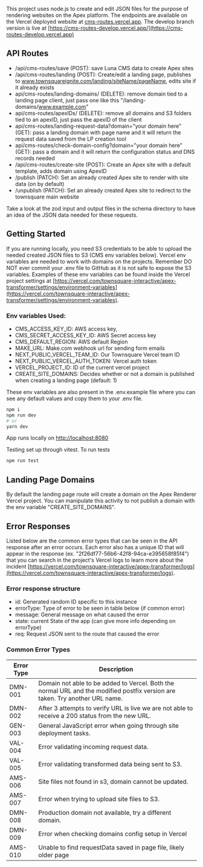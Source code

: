This project uses node.js to create and edit JSON files for the purpose of rendering websites on the Apex platform. The endpoints are available on the Vercel deployed website at [cms-routes.vercel.app](cms-routes.vercel.app). The develop branch version is live at [https://cms-routes-develop.vercel.app/](https://cms-routes-develop.vercel.app)

## API Routes

-   /api/cms-routes/save (POST): save Luna CMS data to create Apex sites
-   /api/cms-routes/landing (POST): Create/edit a landing page, publishes to www.townsquareignite.com/landing/siteName/pageName, edits site if it already exists
-   api/cms-routes/landing-domains/ (DELETE): remove domain tied to a landing page client, just pass one like this "/landing-domains/www.example.com"
-   api/cms-routes/apexIDs/ (DELETE): remove all domains and S3 folders tied to an apexID, just pass the apexID of the client
-   api/cms-routes/landing-request-data?domain="your domain here" (GET): pass a landing domain with page name and it will return the request data saved from the LP creation tool
-   api/cms-routes/check-domain-config?domain="your domain here" (GET): pass a domain and it will return the configuration status and DNS records needed
-   /api/cms-routes/create-site (POST): Create an Apex site with a default template, adds domain using ApexID
-   /publish (PATCH): Set an already created Apex site to render with site data (on by default)
-   /unpublish (PATCH): Set an already created Apex site to redirect to the townsquare main website

Take a look at the zod input and output files in the schema directory to have an idea of the JSON data needed for these requests.

## Getting Started

If you are running locally, you need S3 credentials to be able to upload the needed created JSON files to S3 (CMS env variables below). Vercel env variables are needed to work with domains on the projects. Remember DO NOT ever commit your .env file to GitHub as it is not safe to expose the S3 variables. Examples of these env variables can be found inside the Vercel project settings at [https://vercel.com/townsquare-interactive/apex-transformer/settings/environment-variables](https://vercel.com/townsquare-interactive/apex-transformer/settings/environment-variables).

### Env variables Used:

-   CMS_ACCESS_KEY_ID: AWS access key,
-   CMS_SECRET_ACCESS_KEY_ID: AWS Secret access key
-   CMS_DEFAULT_REGION: AWS default Region
-   MAKE_URL: Make.com webhook url for sending form emails
-   NEXT_PUBLIC_VERCEL_TEAM_ID: Our Townsquare Vercel team ID
-   NEXT_PUBLIC_VERCEL_AUTH_TOKEN: Vercel auth token
-   VERCEL_PROJECT_ID: ID of the current vercel project
-   CREATE_SITE_DOMAINS: Decides whether or not a domain is published when creating a landing page (default: 1)

These env variables are also present in the .env.example file where you can see any default values and copy them to your .env file.

```bash
npm i
npm run dev
# or
yarn dev
```

App runs locally on [http://localhost:8080](http://localhost:8080)

Testing set up through vitest. To run tests

```bash
npm run test
```

## Landing Page Domains

By default the landing page route will create a domain on the Apex Renderer Vercel project. You can manipulate this activity to not publish a domain with the env variable "CREATE_SITE_DOMAINS".

## Error Responses

Listed below are the common error types that can be seen in the API response after an error occurs. Each error also has a unique ID that will appear in the response (ex. "2f26df77-56b6-42f8-94ca-e395658f85f4") that you can search in the project's Vercel logs to learn more about the incident [https://vercel.com/townsquare-interactive/apex-transformer/logs](https://vercel.com/townsquare-interactive/apex-transformer/logs).

### Error response structure

-   id: Generated random ID specific to this instance
-   errorType: Type of error to be seen in table below (if common error)
-   message: General message on what caused the error
-   state: current State of the app (can give more info depending on errorType)
-   req: Request JSON sent to the route that caused the error

### Common Error Types

<!-- ERROR_TABLE_START -->
| Error Type | Description |
| ---------- | ------------------------------------------------------------------------------------------------------------------------- |
| DMN-001 | Domain not able to be added to Vercel. Both the normal URL and the modified postfix version are taken. Try another URL name. |
| DMN-002 | After 3 attempts to verify URL is live we are not able to receive a 200 status from the new URL. |
| GEN-003 | General JavaScript error when going through site deployment tasks. |
| VAL-004 | Error validating incoming request data. |
| VAL-005 | Error validating transformed data being sent to S3. |
| AMS-006 | Site files not found in s3, domain cannot be updated. |
| AMS-007 | Error when trying to upload site files to S3. |
| DMN-008 | Production domain not available, try a different domain. |
| DMN-009 | Error when checking domains config setup in Vercel |
| AMS-010 | Unable to find requestData saved in page file, likely older page |

<!-- ERROR_TABLE_END -->
